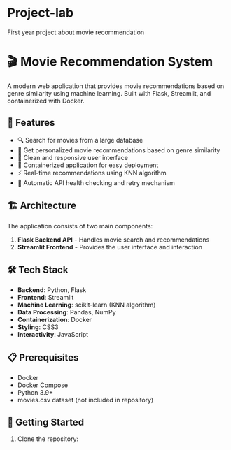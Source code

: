 # Project-lab
First year project about movie recommendation 
# 🎬 Movie Recommendation System

A modern web application that provides movie recommendations based on genre similarity using machine learning. Built with Flask, Streamlit, and containerized with Docker.

## 🌟 Features

- 🔍 Search for movies from a large database
- 🎯 Get personalized movie recommendations based on genre similarity
- 🎨 Clean and responsive user interface
- 🚀 Containerized application for easy deployment
- ⚡ Real-time recommendations using KNN algorithm
- 🔄 Automatic API health checking and retry mechanism

## 🏗 Architecture

The application consists of two main components:
1. **Flask Backend API** - Handles movie search and recommendations
2. **Streamlit Frontend** - Provides the user interface and interaction

## 🛠 Tech Stack

- **Backend**: Python, Flask
- **Frontend**: Streamlit
- **Machine Learning**: scikit-learn (KNN algorithm)
- **Data Processing**: Pandas, NumPy
- **Containerization**: Docker
- **Styling**: CSS3
- **Interactivity**: JavaScript

## 📋 Prerequisites

- Docker
- Docker Compose
- Python 3.9+
- movies.csv dataset (not included in repository)

## 🚀 Getting Started

1. Clone the repository:
